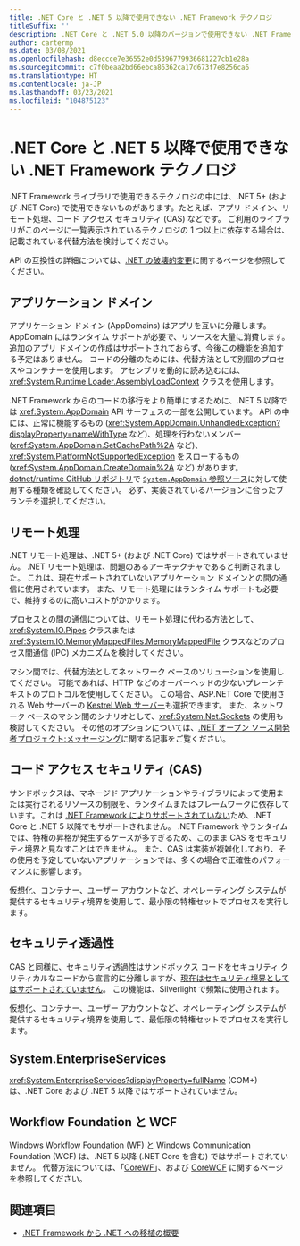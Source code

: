 ```yaml
---
title: .NET Core と .NET 5 以降で使用できない .NET Framework テクノロジ
titleSuffix: ''
description: .NET Core と .NET 5.0 以降のバージョンで使用できない .NET Framework テクノロジについて学習します。
author: cartermp
ms.date: 03/08/2021
ms.openlocfilehash: d8eccce7e36552e0d5396779936681227cb1e28a
ms.sourcegitcommit: c7f0beaa2bd66ebca86362ca17d673f7e8256ca6
ms.translationtype: HT
ms.contentlocale: ja-JP
ms.lasthandoff: 03/23/2021
ms.locfileid: "104875123"
---
```

# <a name="net-framework-technologies-unavailable-on-net-core-and-net-5"></a>.NET Core と .NET 5 以降で使用できない .NET Framework テクノロジ

.NET Framework ライブラリで使用できるテクノロジの中には、.NET 5+ (および .NET Core) で使用できないものがあります。たとえば、アプリ ドメイン、リモート処理、コード アクセス セキュリティ (CAS) などです。 ご利用のライブラリがこのページに一覧表示されているテクノロジの 1 つ以上に依存する場合は、記載されている代替方法を検討してください。

API の互換性の詳細については、[.NET の破壊的変更](../compatibility/breaking-changes.md)に関するページを参照してください。

## <a name="application-domains"></a>アプリケーション ドメイン

アプリケーション ドメイン (AppDomains) はアプリを互いに分離します。 AppDomain にはランタイム サポートが必要で、リソースを大量に消費します。 追加のアプリ ドメインの作成はサポートされておらず、今後この機能を追加する予定はありません。 コードの分離のためには、代替方法として別個のプロセスやコンテナーを使用します。 アセンブリを動的に読み込むには、<xref:System.Runtime.Loader.AssemblyLoadContext> クラスを使用します。

.NET Framework からのコードの移行をより簡単にするために、.NET 5 以降では <xref:System.AppDomain> API サーフェスの一部を公開しています。 API の中には、正常に機能するもの (<xref:System.AppDomain.UnhandledException?displayProperty=nameWithType> など)、処理を行わないメンバー (<xref:System.AppDomain.SetCachePath%2A> など)、<xref:System.PlatformNotSupportedException> をスローするもの (<xref:System.AppDomain.CreateDomain%2A> など) があります。 [dotnet/runtime GitHub リポジトリ](https://github.com/dotnet/runtime)で [`System.AppDomain` 参照ソース](https://github.com/dotnet/runtime/blob/main/src/libraries/System.Private.CoreLib/src/System/AppDomain.cs)に対して使用する種類を確認してください。 必ず、実装されているバージョンに合ったブランチを選択してください。

## <a name="remoting"></a>リモート処理

.NET リモート処理は、.NET 5+ (および .NET Core) ではサポートされていません。 .NET リモート処理は、問題のあるアーキテクチャであると判断されました。 これは、現在サポートされていないアプリケーション ドメインとの間の通信に使用されています。 また、リモート処理にはランタイム サポートも必要で、維持するのに高いコストがかかります。

プロセスとの間の通信については、リモート処理に代わる方法として、<xref:System.IO.Pipes> クラスまたは <xref:System.IO.MemoryMappedFiles.MemoryMappedFile> クラスなどのプロセス間通信 (IPC) メカニズムを検討してください。

マシン間では、代替方法としてネットワーク ベースのソリューションを使用してください。 可能であれば、HTTP などのオーバーヘッドの少ないプレーンテキストのプロトコルを使用してください。 この場合、ASP.NET Core で使用される Web サーバーの [Kestrel Web サーバー](/aspnet/core/fundamentals/servers/kestrel)も選択できます。 また、ネットワーク ベースのマシン間のシナリオとして、<xref:System.Net.Sockets> の使用も検討してください。 その他のオプションについては、[.NET オープン ソース開発者プロジェクト:メッセージング](https://github.com/Microsoft/dotnet/blob/master/dotnet-developer-projects.md#messaging)に関する記事をご覧ください。

## <a name="code-access-security-cas"></a>コード アクセス セキュリティ (CAS)

サンドボックスは、マネージド アプリケーションやライブラリによって使用または実行されるリソースの制限を、ランタイムまたはフレームワークに依存しています。これは [.NET Framework によりサポートされていない](../../framework/misc/code-access-security.md)ため、.NET Core と .NET 5 以降でもサポートされません。 .NET Framework やランタイムでは、特権の昇格が発生するケースが多すぎるため、このまま CAS をセキュリティ境界と見なすことはできません。 また、CAS は実装が複雑化しており、その使用を予定していないアプリケーションでは、多くの場合で正確性のパフォーマンスに影響します。

仮想化、コンテナー、ユーザー アカウントなど、オペレーティング システムが提供するセキュリティ境界を使用して、最小限の特権セットでプロセスを実行します。

## <a name="security-transparency"></a>セキュリティ透過性

CAS と同様に、セキュリティ透過性はサンドボックス コードをセキュリティ クリティカルなコードから宣言的に分離しますが、[現在はセキュリティ境界としてはサポートされていません](../../framework/misc/security-transparent-code.md)。 この機能は、Silverlight で頻繁に使用されます。

仮想化、コンテナー、ユーザー アカウントなど、オペレーティング システムが提供するセキュリティ境界を使用して、最低限の特権セットでプロセスを実行します。

## <a name="systementerpriseservices"></a>System.EnterpriseServices

<xref:System.EnterpriseServices?displayProperty=fullName> (COM+) は、.NET Core および .NET 5 以降ではサポートされていません。

## <a name="workflow-foundation-and-wcf"></a>Workflow Foundation と WCF

Windows Workflow Foundation (WF) と Windows Communication Foundation (WCF) は、.NET 5 以降 (.NET Core を含む) ではサポートされていません。 代替方法については、「[CoreWF](https://github.com/UiPath/corewf)」、および [CoreWCF](https://github.com/CoreWCF/CoreWCF) に関するページを参照してください。

## <a name="see-also"></a>関連項目

- [.NET Framework から .NET への移植の概要](index.md)
